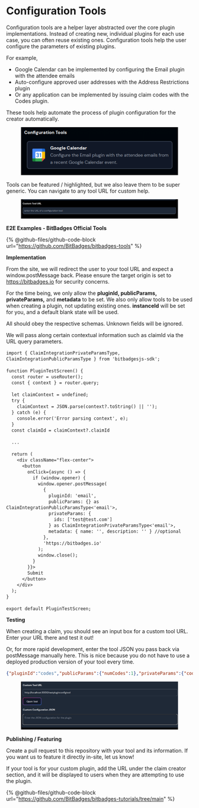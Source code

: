 # Configuration Tools

Configuration tools are a helper layer abstracted over the core plugin implementations. Instead of creating new, individual plugins for each use case, you can often reuse existing ones. Configuration tools help the user configure the parameters of existing plugins.

For example,&#x20;

* Google Calendar can be implemented by configuring the Email plugin with the attendee emails
* Auto-configure approved user addresses with the Address Restrictions plugin
* Or any application can be implemented by issuing claim codes with the Codes plugin.

These tools help automate the process of plugin  configuration for the creator automatically.

<figure><img src="../../.gitbook/assets/image (128).png" alt=""><figcaption></figcaption></figure>

Tools can be featured / highlighted, but we also leave them to be super generic. You can navigate to any tool URL for custom help.

<figure><img src="../../.gitbook/assets/image (129).png" alt=""><figcaption></figcaption></figure>

**E2E Examples - BitBadges Official Tools**

{% @github-files/github-code-block url="https://github.com/BitBadges/bitbadges-tools" %}

**Implementation**

From the site, we will redirect the user to your tool URL and expect a window.postMessage back. Please ensure the target origin is set to https://bitbadges.io for security concerns.

For the time being, we only allow the **pluginId, publicParams, privateParams,** and **metadata** to be set. We also only allow tools to be used when creating a plugin, not updating existing ones. **instanceId** will be set for you, and a default blank state will be used.

All should obey the respective schemas. Unknown fields will be ignored.

We will pass along certain contextual information such as claimId via the URL query parameters.

```tsx
import { ClaimIntegrationPrivateParamsType, ClaimIntegrationPublicParamsType } from 'bitbadgesjs-sdk';

function PluginTestScreen() {
  const router = useRouter();
  const { context } = router.query;

  let claimContext = undefined;
  try {
    claimContext = JSON.parse(context?.toString() || '');
  } catch (e) {
    console.error('Error parsing context', e);
  }
  const claimId = claimContext?.claimId
  
  ...

  return (
    <div className="flex-center">
      <button
        onClick={async () => {
          if (window.opener) {
            window.opener.postMessage(
              {
                pluginId: 'email',
                publicParams: {} as ClaimIntegrationPublicParamsType<'email'>,
                privateParams: {
                  ids: ['test@test.com']
                } as ClaimIntegrationPrivateParamsType<'email'>,
                metadata: { name: '', description: '' } //optional
              },
              'https://bitbadges.io'
            );
            window.close();
          }
        }}>
        Submit
      </button>
    </div>
  );
}

export default PluginTestScreen;

```

**Testing**

When creating a claim, you should see an input box for a custom tool URL. Enter your URL there and test it out!

Or, for more rapid development, enter the tool JSON you pass back via postMessage manually here. This is nice because you do not have to use a deployed production version of your tool every time.&#x20;

```json
{"pluginId":"codes","publicParams":{"numCodes":1},"privateParams":{"codes":["code123"]}}
```

<figure><img src="../../.gitbook/assets/image (4) (1).png" alt=""><figcaption></figcaption></figure>

**Publishing / Featuring**

Create a pull request to this repository with your tool and its information. If you want us to feature it directly in-site, let us know!

If your tool is for your custom plugin, add the URL under the claim creator section, and it will be displayed to users when they are attempting to use the plugin.

{% @github-files/github-code-block url="https://github.com/BitBadges/bitbadges-tutorials/tree/main" %}
